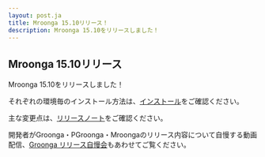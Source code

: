 ```yaml
---
layout: post.ja
title: Mroonga 15.10リリース！
description: Mroonga 15.10をリリースしました！
---
```


## Mroonga 15.10リリース

Mroonga 15.10をリリースしました！

それぞれの環境毎のインストール方法は、[インストール](/ja/docs/install.html)をご確認ください。

主な変更点は、[リリースノート](/ja/docs/news/15.html#release-15-10)をご確認ください。

開発者がGroonga・PGroonga・Mroongaのリリース内容について自慢する動画配信、[Groonga リリース自慢会](https://www.youtube.com/playlist?list=PLLwHraQ4jf7PnA3GjI9v90DZq8ikLk0iN)もあわせてご覧ください。

